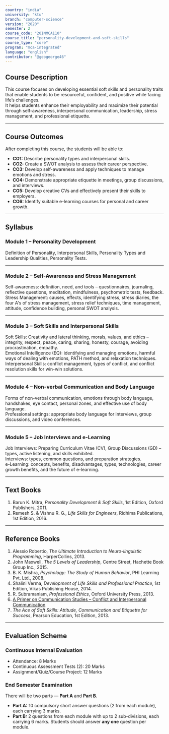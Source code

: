 ```yaml
---
country: "india"
university: "ktu"
branch: "computer-science"
version: "2020"
semester: 2
course_code: "20INMCA110"
course_title: "personality-development-and-soft-skills"
course_type: "core"
program: "mca-integrated"
language: "english"
contributor: "@geogeorge46"
---
```


## Course Description
This course focuses on developing essential soft skills and personality traits that enable students to be resourceful, confident, and positive while facing life’s challenges.  
It helps students enhance their employability and maximize their potential through self-awareness, interpersonal communication, leadership, stress management, and professional etiquette.

---

## Course Outcomes
After completing this course, the students will be able to:

- **CO1:** Describe personality types and interpersonal skills.  
- **CO2:** Create a SWOT analysis to assess their career perspective.  
- **CO3:** Develop self-awareness and apply techniques to manage emotions and stress.  
- **CO4:** Demonstrate appropriate etiquette in meetings, group discussions, and interviews.  
- **CO5:** Develop creative CVs and effectively present their skills to employers.  
- **CO6:** Identify suitable e-learning courses for personal and career growth.

---

## Syllabus

### Module 1 – Personality Development
Definition of Personality, Interpersonal Skills, Personality Types and Leadership Qualities, Personality Tests.

---

### Module 2 – Self-Awareness and Stress Management
Self-awareness: definition, need, and tools – questionnaires, journaling, reflective questions, meditation, mindfulness, psychometric tests, feedback.  
Stress Management: causes, effects, identifying stress, stress diaries, the four A's of stress management, stress relief techniques, time management, attitude, confidence building, personal SWOT analysis.

---

### Module 3 – Soft Skills and Interpersonal Skills
Soft Skills: Creativity and lateral thinking, morals, values, and ethics – integrity, respect, peace, caring, sharing, honesty, courage, avoiding procrastination, empathy.  
Emotional Intelligence (EQ): identifying and managing emotions, harmful ways of dealing with emotions, PATH method, and relaxation techniques.  
Interpersonal Skills: conflict management, types of conflict, and conflict resolution skills for win-win solutions.

---

### Module 4 – Non-verbal Communication and Body Language
Forms of non-verbal communication, emotions through body language, handshakes, eye contact, personal zones, and effective use of body language.  
Professional settings: appropriate body language for interviews, group discussions, and video conferences.

---

### Module 5 – Job Interviews and e-Learning
Job Interviews: Preparing Curriculum Vitae (CV), Group Discussions (GD) – types, active listening, and skills exhibited.  
Interviews: types, common questions, and preparation strategies.  
e-Learning: concepts, benefits, disadvantages, types, technologies, career growth benefits, and the future of e-learning.

---

## Text Books
1. Barun K. Mitra, *Personality Development & Soft Skills*, 1st Edition, Oxford Publishers, 2011.  
2. Remesh S. & Vishnu R. G., *Life Skills for Engineers*, Ridhima Publications, 1st Edition, 2016.

---

## Reference Books
1. Alessio Robertio, *The Ultimate Introduction to Neuro-linguistic Programming*, HarperCollins, 2013.  
2. John Maxwell, *The 5 Levels of Leadership*, Centre Street, Hachette Book Group Inc., 2015.  
3. B. K. Mishra, *Psychology: The Study of Human Behavior*, PHI Learning Pvt. Ltd., 2008.  
4. Shalini Verma, *Development of Life Skills and Professional Practice*, 1st Edition, Vikas Publishing House, 2014.  
5. R. Subramaniam, *Professional Ethics*, Oxford University Press, 2013.  
6. [A Primer on Communication Studies – Conflict and Interpersonal Communication](https://2012books.lardbucket.org/books/a-primer-on-communication-studies/s06-02-conflict-and-interpersonal-com.html)  
7. *The Ace of Soft Skills: Attitude, Communication and Etiquette for Success*, Pearson Education, 1st Edition, 2013.

---

## Evaluation Scheme

### Continuous Internal Evaluation
- Attendance: 8 Marks  
- Continuous Assessment Tests (2): 20 Marks  
- Assignment/Quiz/Course Project: 12 Marks  

### End Semester Examination
There will be two parts — **Part A** and **Part B.**  
- **Part A:** 10 compulsory short answer questions (2 from each module), each carrying 3 marks.  
- **Part B:** 2 questions from each module with up to 2 sub-divisions, each carrying 6 marks. Students should answer **any one** question per module.
